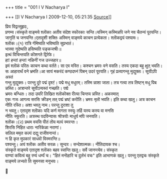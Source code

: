 +++
title = "001 I V Nacharya I"

+++
[[I V Nacharya I	2009-12-10, 05:21:35 [Source](https://groups.google.com/g/bvparishat/c/xRusvJYWh4Q)]]



प्रिय विद्वत्सुहृदः,  
प्रणम्य।संस्कृते वाङ्मये श्लॊकाः अतीव संदेश स्फॊरकाः सन्ति।यस्मिन् कस्मिन्नपि जने नव चैतन्यं पूरयन्ति। जागृतिं च जनयन्ति।एतादृशी शक्तिः अस्मिन् वाङ्मये काचन प्रत्येकता। श्लॊकद्वयं पश्यामः।  
श्लॊकः।(१) रात्रि र्गमिष्यति भविष्यति सुप्रभातं।  
   भास्वा नुदेष्यति हसिष्यति पङ्कजश्रीः॥  
   इत्थं विचिन्तयति कॊशगते द्विरेफे।  
   हा! हन्त! हन्त! नळिनीं गज उज्जहार॥  
इमं श्लॊकं परितः काचन कथा वर्तते। सा एव मस्ति। कश्चन भ्रमरः वने वसति। तस्य एकदा बहु क्षुत् भवति। सः आहारार्थं वने भ्रमति।आ सायं मकरंदं कण्ठदघ्नं पिबन् उदरं पूरयति। गृहं प्रत्यागन्तु मुद्युक्तः। सूर्यॊऽपि अस्तं  
गन्तु मुद्युक्तः। परन्तु दूरे पद्मं दृश्टं। पद्मे मधु मधुरम्। तस्मि न्नाशा जाता। तत्र गत्वा तत्र तिष्टन् मधु पिब न्नस्ति। अत्रान्तरे सूर्यॊऽप्यस्तं गच्छति। पद्मे  
भ्रमरः बन्धितः। तदा उपरि लिखित श्लॊकॊक्त रीत्या चिन्तय न्नस्ति। अकस्मात्  
एकः गजः आगत्य सरसि क्रीडन् तत् पद्मं भ्रष्टं करॊति। भ्रमरः मृतॊ भवति। इति कथा खलु। अत्र काचन नीति रस्ति। अशा भवतु नाम। परन्तु दुराशा तु  
न भवतु। एतादृश श्लॊकाः यदि कर्ण मागता स्स्युः तर्हि यस्य कस्य वा मनसि  
नीतिः स्फुरति। अत्रस्थ पदविन्यासः श्रॊत्रयॊः माधुर्य मपि जनयति।  
श्लॊकः।(२) प्रथम वयसि पीतं तॊय मल्पं स्मरन्तः।  
   शिरसि निहित धाराः नारिकेळा नराणां।  
   सलिल ममृत कल्पं दद्यु राजीवनान्तं।  
   न हि कृत मुपकारं साधवॊ विस्मरन्ति॥  
पश्यन्तु। अयं श्लॊकः अतीव सरळः। सुन्दरः। सन्देशात्मकः। नीतिदायक श्च।  
संस्कृते वाङ्मये एतादृश श्लॊकाः बहव स्सन्ति खलु। सर्वे जानन्त्येव। संस्कृत  
वाण्यां कवित्वं बहु रम्यं धर्म्यं च। "हितं मनॊहारि च दुर्लभं वचः" इति आभाणकं खलु। परन्तु एतद्वचः संस्कृते वाङ्मये लभ्यते ति सुमनसा मनुभवः।



